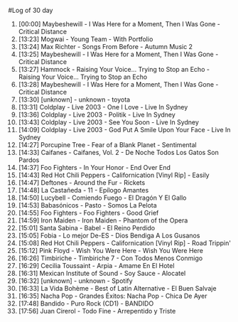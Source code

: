 #Log of 30 day

1. [00:00] Maybeshewill - I Was Here for a Moment, Then I Was Gone - Critical Distance
1. [13:23] Mogwai - Young Team - With Portfolio
1. [13:24] Max Richter - Songs From Before - Autumn Music 2
1. [13:25] Maybeshewill - I Was Here for a Moment, Then I Was Gone - Critical Distance
1. [13:27] Hammock - Raising Your Voice... Trying to Stop an Echo - Raising Your Voice... Trying to Stop an Echo
1. [13:28] Maybeshewill - I Was Here for a Moment, Then I Was Gone - Critical Distance
1. [13:30] [unknown] - unknown - toyota
1. [13:31] Coldplay - Live 2003 - One I Love - Live In Sydney
1. [13:36] Coldplay - Live 2003 - Politik - Live In Sydney
1. [13:43] Coldplay - Live 2003 - See You Soon - Live In Sydney
1. [14:09] Coldplay - Live 2003 - God Put A Smile Upon Your Face - Live In Sydney
1. [14:27] Porcupine Tree - Fear of a Blank Planet - Sentimental
1. [14:33] Caifanes - Caifanes, Vol. 2 - De Noche Todos Los Gatos Son Pardos
1. [14:37] Foo Fighters - In Your Honor - End Over End
1. [14:43] Red Hot Chili Peppers - Californication [Vinyl Rip] - Easily
1. [14:47] Deftones - Around the Fur - Rickets
1. [14:48] La Castañeda - 11 - Epílogo Amantes
1. [14:50] Lucybell - Comiendo Fuego - El Dragón Y El Gallo
1. [14:53] Babasónicos - Pasto - Somos La Pelota
1. [14:55] Foo Fighters - Foo Fighters - Good Grief
1. [14:59] Iron Maiden - Iron Maiden - Phantom of the Opera
1. [15:01] Santa Sabina - Babel - El Reino Perdido
1. [15:05] Fobia - Lo mejor De-ES - Dios Bendiga A Los Gusanos
1. [15:08] Red Hot Chili Peppers - Californication [Vinyl Rip] - Road Trippin'
1. [15:12] Pink Floyd - Wish You Were Here - Wish You Were Here
1. [16:26] Timbiriche - Timbiriche 7 - Con Todos Menos Conmigo
1. [16:29] Cecilia Toussaint - Arpia - Amame En El Hotel
1. [16:31] Mexican Institute of Sound - Soy Sauce - Alocatel
1. [16:32] [unknown] - unknown - Spotify
1. [16:33] La Vida Bohème - Best of Latin Alternative - El Buen Salvaje
1. [16:35] Nacha Pop - Grandes Éxitos: Nacha Pop - Chica De Ayer
1. [17:48] Bandido - Puro Rock (CD1) - BANDIDO
1. [17:56] Juan Cirerol - Todo Fine - Arrepentido y Triste
